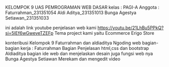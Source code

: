 KELOMPOK 9 UAS PEMROGRAMAN WEB DASAR 
kelas : PAGI-A
Anggota : 
Faturrahman_231351054
Aldi Aditya_231351013
Bunga Agestya Setiawan_231351033

ini adalah link youtube penjelasan web kami https://youtu.be/21LhBu5PPkQ?si=5IEf6wGweveTZEFp
Tema project kami yaitu Ecommerce Erigo Store

konteribusi Kelompok 9 
Faturrahman dan aldiaditya Ngoding web
bagian-bagian kerja :
Faturrahman Bagian Penjelasan html,css dan bootstrap 
Aldiaditya bagian ide web dan menjelaskan desain juga fungsi web nya 
Bunga Agestya Setiawan Merekam dan mengedit video 








